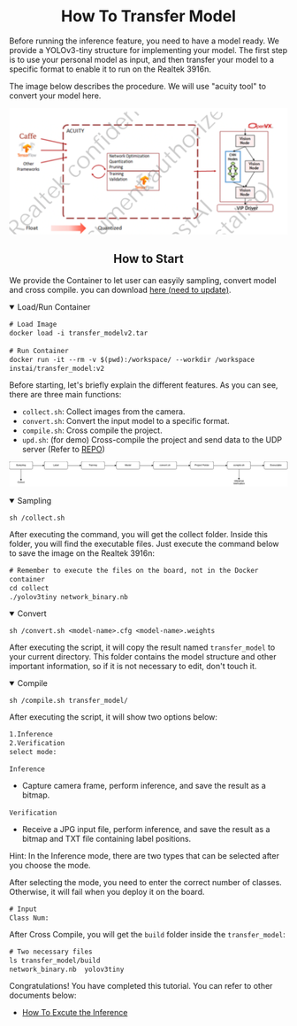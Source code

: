 # <div align="center">How To Transfer Model</div>

Before running the inference feature, you need to have a model ready. We provide a YOLOv3-tiny structure for implementing your model. The first step is to use your personal model as input, and then transfer your model to a specific format to enable it to run on the Realtek 3916n.

The image below describes the procedure. We will use "acuity tool" to convert your model here.

![alt text](../img/tranfer-model-procedure.png)

## <div align="center">How to Start</div>

We provide the Container to let user can easyily sampling, convert model and cross compile. you can download [here (need to update)](https://drive.google.com/file/d/1P_KSL9sb0hIdWASlpk6GZ04Bz1ZWF3Mb/view).

<details open>
<summary>Load/Run Container</summary>

```shell
# Load Image
docker load -i transfer_modelv2.tar

# Run Container
docker run -it --rm -v $(pwd):/workspace/ --workdir /workspace instai/transfer_model:v2
```

Before starting, let's briefly explain the different features. As you can see, there are three main functions:

- `collect.sh`: Collect images from the camera.
- `convert.sh`: Convert the input model to a specific format.
- `compile.sh`: Cross compile the project.
- `upd.sh`: (for demo) Cross-compile the project and send data to the UDP server (Refer to [REPO](https://github.com/InstAI-Co/Realtek-RTS3916n-Display-Multiple-Image.git))

![alt text](../img/docker-procedure.png)

</details>

<details open>
<summary>Sampling</summary>

```shell
sh /collect.sh
```

After executing the command, you will get the collect folder. Inside this folder, you will find the executable files. Just execute the command below to save the image on the Realtek 3916n:

```shell
# Remember to execute the files on the board, not in the Docker container
cd collect
./yolov3tiny network_binary.nb
```

</details>

<details open>
<summary>Convert</summary>

```shell
sh /convert.sh <model-name>.cfg <model-name>.weights
```

After executing the script, it will copy the result named `transfer_model` to your current directory. This folder contains the model structure and other important information, so if it is not necessary to edit, don't touch it.

</details>

<details open>
<summary>Compile</summary>

```shell
sh /compile.sh transfer_model/
```

After executing the script, it will show two options below:

```shell
1.Inference
2.Verification
select mode:
```

`Inference`

- Capture camera frame, perform inference, and save the result as a bitmap.

`Verification`

- Receive a JPG input file, perform inference, and save the result as a bitmap and TXT file containing label positions.

Hint: In the Inference mode, there are two types that can be selected after you choose the mode.

After selecting the mode, you need to enter the correct number of classes. Otherwise, it will fail when you deploy it on the board.

```shell
# Input 
Class Num:
```

After Cross Compile, you will get the `build` folder inside the `transfer_model`:

```shell
# Two necessary files
ls transfer_model/build
network_binary.nb  yolov3tiny
```

</details>

Congratulations! You have completed this tutorial. You can refer to other documents below:

- [How To Excute the Inference](../doc/inference.md)
